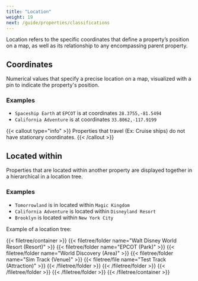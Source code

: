 ```yaml
---
title: "Location"
weight: 19
next: /guide/properties/classifications
---
```


Location refers to the specific coordinates that define a property’s position on a map, as well as its relationship to any encompassing parent property. 

## Coordinates

Numerical values that specify a precise location on a map, visualized with a pin to indicate the property's position.

### Examples
* `Spaceship Earth` at `EPCOT` is at coordinates `28.3755,-81.5494`
* `California Adventure` is at coordinates `33.8062,-117.9199`

{{< callout type="info" >}}
Properties that travel (Ex: Cruise ships) do not have stationary coordinates.
{{< /callout >}}


## Located within

Properties that are located within another property are displayed together in a hierarchical in a location tree.

### Examples
* `Tomorrowland` is in located within `Magic Kingdom`
* `California Adventure` is located within `Disneyland Resort`
* `Brooklyn` is located within `New York City`

Example of a location tree:

{{< filetree/container >}}
  {{< filetree/folder name="Walt Disney World Resort (Resort)" >}}
    {{< filetree/folder name="EPCOT (Park)" >}}
    	{{< filetree/folder name="World Discovery (Area)" >}}
    		{{< filetree/folder name="Sim Track (Venue)" >}}
    			{{< filetree/file name="Test Track (Attraction)" >}}
    		{{< /filetree/folder >}}
    	{{< /filetree/folder >}}
     {{< /filetree/folder >}}
  {{< /filetree/folder >}}
{{< /filetree/container >}}

